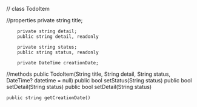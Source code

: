    
// class TodoItem
    
//properties
        private string title;

        private string detail;
        public string detail, readonly

        private string status;
        public string status, readonly

        private DateTime creationDate;

 //methods
    public TodoItem(String title, String detail, String status, DateTime? datetime = null)
    public bool setStatus(String status)
    public bool setDetail(String status)
    public bool setDetail(String status)



    public string getCreationDate()


